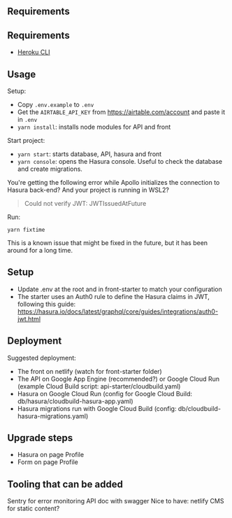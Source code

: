 ## Requirements

## Requirements

- [Heroku CLI](https://devcenter.heroku.com/articles/heroku-cli#download-and-install)

## Usage

Setup:

- Copy `.env.example` to `.env`
- Get the `AIRTABLE_API_KEY` from https://airtable.com/account and paste it in `.env`
- `yarn install`: installs node modules for API and front
  
Start project: 

- `yarn start`: starts database, API, hasura and front
- `yarn console`: opens the Hasura console. Useful to check the database and create migrations.

You're getting the following error while Apollo initializes the connection to Hasura back-end? And your project is running in WSL2?

> Could not verify JWT: JWTIssuedAtFuture

Run:

`yarn fixtime`

This is a known issue that might be fixed in the future, but it has been around for a long time.

## Setup

- Update .env at the root and in front-starter to match your configuration
- The starter uses an Auth0 rule to define the Hasura claims in JWT, following this guide: https://hasura.io/docs/latest/graphql/core/guides/integrations/auth0-jwt.html

## Deployment

Suggested deployment:

- The front on netlify (watch for front-starter folder)
- The API on Google App Engine (recommended?) or Google Cloud Run (example Cloud Build script: api-starter/cloudbuild.yaml)
- Hasura on Google Cloud Run (config for Google Cloud Build: db/hasura/cloudbuild-hasura-app.yaml)
- Hasura migrations run with Google Cloud Build (config: db/cloudbuild-hasura-migrations.yaml)

## Upgrade steps

- Hasura on page Profile
- Form on page Profile

## Tooling that can be added

Sentry for error monitoring
API doc with swagger
Nice to have: netlify CMS for static content?
